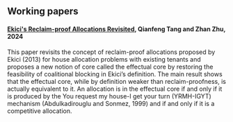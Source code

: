 ## Working papers

#### [**Ekici's Reclaim-proof Allocations Revisited**](https://papers.ssrn.com/sol3/papers.cfm?abstract_id=4983814), Qianfeng Tang and **Zhan Zhu**, 2024

This paper revisits the concept of reclaim-proof allocations proposed by Ekici (2013) for house allocation problems with existing tenants and proposes a new notion of core called the effectual core by restoring the feasibility of coalitional blocking in Ekici’s definition. The main result shows that the effectual core, while by definition weaker than reclaim-proofness, is actually equivalent to it. An allocation is in the effectual core if and only if it is produced by the You request my house-I get your turn (YRMH-IGYT) mechanism (Abdulkadirouglu and Sonmez, 1999) and if and only if it is a competitive allocation.
